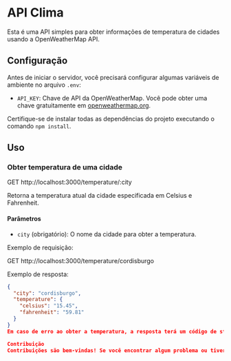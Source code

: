 # API Clima

Esta é uma API simples para obter informações de temperatura de cidades usando a OpenWeatherMap API.

## Configuração

Antes de iniciar o servidor, você precisará configurar algumas variáveis de ambiente no arquivo `.env`:

- `API_KEY`: Chave de API da OpenWeatherMap. Você pode obter uma chave gratuitamente em [openweathermap.org](https://openweathermap.org/).

Certifique-se de instalar todas as dependências do projeto executando o comando `npm install`.

## Uso

### Obter temperatura de uma cidade

GET http://localhost:3000/temperature/:city

Retorna a temperatura atual da cidade especificada em Celsius e Fahrenheit.

#### Parâmetros

- `city` (obrigatório): O nome da cidade para obter a temperatura.

Exemplo de requisição:

GET http://localhost:3000/temperature/cordisburgo

Exemplo de resposta:

```json
{
  "city": "cordisburgo",
  "temperature": {
    "celsius": "15.45",
    "fahrenheit": "59.81"
  }
}
Em caso de erro ao obter a temperatura, a resposta terá um código de status 500 e um objeto JSON com a propriedade error indicando a mensagem de erro.

Contribuição
Contribuições são bem-vindas! Se você encontrar algum problema ou tiver alguma melhoria, sinta-se à vontade para abrir uma issue ou enviar um pull request.
